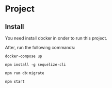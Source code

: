 # Project

## Install

You need install docker in onder to run this project.

After, run the following commands:

```bin
docker-compose up
```

```bin
npm install -g sequelize-cli
```

```bin
npm run db:migrate
```

```bin
npm start
```
